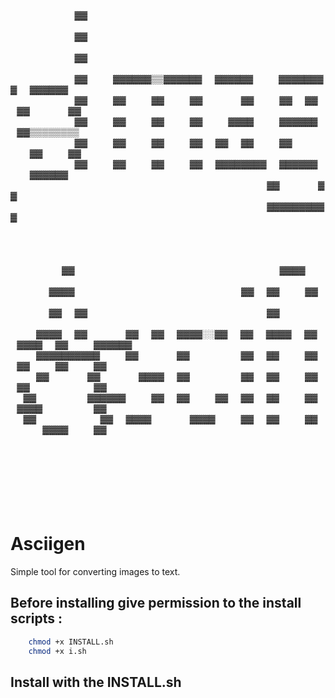 ⠀⠀⠀⠀⠀⠀⠀⠀⠀⠀⠀⠀⠀⠀⠀⠀⠀⠀⠀⠀⠀⠀⠀⠀⠀⠀⠀⠀⠀⠀⠀⠀⠀⠀⠀⠀⠀⠀⠀⠀⠀⠀⠀⠀⠀⠀⠀⠀⠀⠀⠀⠀⠀⠀⠀⠀⠀⠀⠀⠀⠀⠀⠀⠀⠀⠀⠀⠀⠀⠀
⠀⠀⠀⠀⠀⠀⠀⠀⠀⠀⠀⠀⠀⠀⠀⠀⠀⠀⠀⠀⠀⠀⠀⠀⠀⠀⠀⠀⠀⠀⠀⠀⠀⠀⠀⠀⠀⠀⠀⠀⠀⠀⠀⠀⠀⠀⠀⠀⠀⠀⠀⠀⠀⠀⠀⠀⠀⠀⠀⠀⠀⠀⠀⠀⠀⠀⠀⠀⠀⠀
⠀⠀⠀⠀⠀⠀⠀⠀⠀⠀▓▓⠀⠀⠀⠀⠀⠀⠀⠀⠀⠀⠀⠀⠀⠀⠀⠀⠀⠀⠀⠀⠀⠀⠀⠀⠀⠀⠀⠀⠀⠀⠀⠀⠀⠀⠀⠀⠀⠀⠀⠀⠀⠀⠀⠀⠀⠀⠀⠀⠀⠀⠀⠀⠀⠀⠀⠀⠀⠀
⠀⠀⠀⠀⠀⠀⠀⠀⠀⠀▓▓⠀⠀⠀⠀⠀⠀⠀⠀⠀⠀⠀⠀⠀⠀⠀⠀⠀⠀⠀⠀⠀⠀⠀⠀⠀⠀⠀⠀⠀⠀⠀⠀⠀⠀⠀⠀⠀⠀⠀⠀⠀⠀⠀⠀⠀⠀⠀⠀⠀⠀⠀⠀⠀⠀⠀⠀⠀⠀
⠀⠀⠀⠀⠀⠀⠀⠀⠀⠀▓▓⠀⠀⠀⠀⠀⠀⠀⠀⠀⠀⠀⠀⠀⠀⠀⠀⠀⠀⠀⠀⠀⠀⠀⠀⠀⠀⠀⠀⠀⠀⠀⠀⠀⠀⠀⠀⠀⠀⠀⠀⠀⠀⠀⠀⠀⠀⠀⠀⠀⠀⠀⠀⠀⠀⠀⠀⠀⠀
⠀⠀⠀⠀⠀⠀⠀⠀⠀⠀▓▓⠀⠀⠀⠀▓▓▓▓▓▓▒▒▓▓▓▓▓▓⠀⠀▓▓▓▓▓▓⠀⠀⠀⠀▓▓▓▓▓▓▓▓⠀⠀▓▓▓▓▓▓⠀⠀⠀⠀⠀⠀⠀⠀⠀⠀⠀⠀
⠀⠀⠀⠀⠀⠀⠀⠀⠀⠀▓▓⠀⠀⠀⠀▓▓⠀⠀⠀⠀▓▓⠀⠀⠀⠀▓▓⠀⠀⠀⠀⠀⠀▓▓⠀⠀⠀⠀▓▓⠀⠀▓▓⠀⠀▓▓⠀⠀⠀⠀⠀⠀▓▓⠀⠀⠀⠀⠀⠀⠀⠀⠀⠀
⠀⠀⠀⠀⠀⠀⠀⠀⠀⠀▓▓⠀⠀⠀⠀▓▓⠀⠀⠀⠀▓▓⠀⠀⠀⠀▓▓⠀⠀⠀⠀▓▓▓▓⠀⠀⠀⠀▓▓▓▓▓▓⠀⠀▓▓▒▒▒▒▒▒▒▒⠀⠀⠀⠀⠀⠀⠀⠀⠀⠀
⠀⠀⠀⠀⠀⠀⠀⠀⠀⠀▓▓⠀⠀⠀⠀▓▓⠀⠀⠀⠀▓▓⠀⠀⠀⠀▓▓⠀⠀▓▓⠀⠀▓▓⠀⠀⠀⠀▓▓⠀⠀⠀⠀⠀⠀⠀⠀▓▓⠀⠀⠀⠀▓▓⠀⠀⠀⠀⠀⠀⠀⠀⠀⠀
⠀⠀⠀⠀⠀⠀⠀⠀⠀⠀▓▓⠀⠀⠀⠀▓▓⠀⠀⠀⠀▓▓⠀⠀⠀⠀▓▓⠀⠀▓▓▓▓▓▓▓▓⠀⠀▓▓▓▓▓▓⠀⠀⠀⠀▓▓▓▓▓▓⠀⠀⠀⠀⠀⠀⠀⠀⠀⠀⠀⠀
⠀⠀⠀⠀⠀⠀⠀⠀⠀⠀⠀⠀⠀⠀⠀⠀⠀⠀⠀⠀⠀⠀⠀⠀⠀⠀⠀⠀⠀⠀⠀⠀⠀⠀⠀⠀⠀⠀⠀⠀▓▓⠀⠀⠀⠀⠀⠀▓▓⠀⠀⠀⠀⠀⠀⠀⠀⠀⠀⠀⠀⠀⠀⠀⠀⠀⠀⠀⠀
⠀⠀⠀⠀⠀⠀⠀⠀⠀⠀⠀⠀⠀⠀⠀⠀⠀⠀⠀⠀⠀⠀⠀⠀⠀⠀⠀⠀⠀⠀⠀⠀⠀⠀⠀⠀⠀⠀⠀⠀▓▓▓▓▓▓▓▓▓▓⠀⠀⠀⠀⠀⠀⠀⠀⠀⠀⠀⠀⠀⠀⠀⠀⠀⠀⠀⠀
⠀⠀⠀⠀⠀⠀⠀⠀⠀⠀⠀⠀⠀⠀⠀⠀⠀⠀⠀⠀⠀⠀⠀⠀⠀⠀⠀⠀⠀⠀⠀⠀⠀⠀⠀⠀⠀⠀⠀⠀⠀⠀⠀⠀⠀⠀⠀⠀⠀⠀⠀⠀⠀⠀⠀⠀⠀⠀⠀⠀⠀⠀⠀⠀⠀⠀⠀⠀⠀⠀
⠀⠀⠀⠀⠀⠀⠀⠀⠀⠀⠀⠀⠀⠀⠀⠀⠀⠀⠀⠀⠀⠀⠀⠀⠀⠀⠀⠀⠀⠀⠀⠀⠀⠀⠀⠀⠀⠀⠀⠀⠀⠀⠀⠀⠀⠀⠀⠀⠀⠀⠀⠀⠀⠀⠀⠀⠀⠀⠀⠀⠀⠀⠀⠀⠀⠀⠀⠀⠀⠀
⠀⠀⠀⠀⠀⠀⠀⠀▓▓⠀⠀⠀⠀⠀⠀⠀⠀⠀⠀⠀⠀⠀⠀⠀⠀⠀⠀⠀⠀⠀⠀⠀⠀⠀⠀⠀⠀⠀⠀⠀⠀▓▓▓▓⠀⠀⠀⠀⠀⠀⠀⠀⠀⠀⠀⠀⠀⠀⠀⠀⠀⠀⠀⠀⠀⠀⠀⠀
⠀⠀⠀⠀⠀⠀▓▓▓▓⠀⠀⠀⠀⠀⠀⠀⠀⠀⠀⠀⠀⠀⠀⠀⠀⠀⠀⠀⠀⠀⠀⠀⠀⠀⠀▓▓⠀⠀▓▓⠀⠀⠀⠀▓▓⠀⠀⠀⠀⠀⠀⠀⠀⠀⠀⠀⠀⠀⠀⠀⠀⠀⠀⠀⠀⠀⠀
⠀⠀⠀⠀⠀⠀▓▓⠀⠀▓▓⠀⠀⠀⠀⠀⠀⠀⠀⠀⠀⠀⠀⠀⠀⠀⠀⠀⠀⠀⠀⠀⠀⠀⠀⠀⠀⠀⠀▓▓⠀⠀⠀⠀⠀⠀⠀⠀⠀⠀⠀⠀⠀⠀⠀⠀⠀⠀⠀⠀⠀⠀⠀⠀⠀⠀⠀⠀
⠀⠀⠀⠀▓▓▓▓⠀⠀▓▓⠀⠀⠀⠀⠀⠀▓▓⠀⠀▓▓⠀⠀▓▓▓▓░░▓▓⠀⠀▓▓⠀⠀▓▓▓▓⠀⠀▓▓⠀⠀▓▓▓▓⠀⠀▓▓⠀⠀⠀⠀▓▓▓▓▓▓⠀⠀
⠀⠀⠀⠀▓▓▓▓▓▓▓▓▓▓⠀⠀⠀⠀▓▓⠀⠀⠀⠀⠀⠀▓▓⠀⠀⠀⠀⠀⠀⠀⠀▓▓⠀⠀▓▓⠀⠀⠀⠀▓▓⠀⠀▓▓⠀⠀⠀⠀▓▓⠀⠀⠀⠀▓▓⠀⠀⠀⠀⠀⠀
⠀⠀⠀⠀▓▓⠀⠀⠀⠀⠀⠀▓▓⠀⠀⠀⠀⠀⠀▓▓▓▓⠀⠀▓▓⠀⠀⠀⠀⠀⠀⠀⠀▓▓⠀⠀▓▓⠀⠀⠀⠀▓▓⠀⠀▓▓⠀⠀⠀⠀⠀⠀⠀⠀⠀⠀▓▓⠀⠀⠀⠀⠀⠀
⠀⠀▓▓⠀⠀⠀⠀⠀⠀⠀⠀▓▓▓▓▓▓⠀⠀⠀⠀▓▓⠀⠀▓▓⠀⠀⠀⠀▓▓⠀⠀▓▓⠀⠀▓▓⠀⠀⠀⠀▓▓⠀⠀▓▓▓▓⠀⠀⠀⠀⠀⠀⠀⠀▓▓⠀⠀⠀⠀⠀⠀
⠀⠀▓▓⠀⠀⠀⠀⠀⠀⠀⠀⠀⠀▓▓⠀⠀▓▓▓▓⠀⠀⠀⠀⠀⠀▓▓▓▓⠀⠀⠀⠀▓▓⠀⠀▓▓⠀⠀⠀⠀▓▓⠀⠀⠀⠀⠀⠀▓▓▓▓⠀⠀⠀⠀▓▓⠀⠀⠀⠀⠀⠀
⠀⠀⠀⠀⠀⠀⠀⠀⠀⠀⠀⠀⠀⠀⠀⠀⠀⠀⠀⠀⠀⠀⠀⠀⠀⠀⠀⠀⠀⠀⠀⠀⠀⠀⠀⠀⠀⠀⠀⠀⠀⠀⠀⠀⠀⠀⠀⠀⠀⠀⠀⠀⠀⠀⠀⠀⠀⠀⠀⠀⠀⠀⠀⠀⠀⠀⠀⠀⠀⠀
⠀⠀⠀⠀⠀⠀⠀⠀⠀⠀⠀⠀⠀⠀⠀⠀⠀⠀⠀⠀⠀⠀⠀⠀⠀⠀⠀⠀⠀⠀⠀⠀⠀⠀⠀⠀⠀⠀⠀⠀⠀⠀⠀⠀⠀⠀⠀⠀⠀⠀⠀⠀⠀⠀⠀⠀⠀⠀⠀⠀⠀⠀⠀⠀⠀⠀⠀⠀⠀⠀
⠀⠀⠀⠀⠀⠀⠀⠀⠀⠀⠀⠀⠀⠀⠀⠀⠀⠀⠀⠀⠀⠀⠀⠀⠀⠀⠀⠀⠀⠀⠀⠀⠀⠀⠀⠀⠀⠀⠀⠀⠀⠀⠀⠀⠀⠀⠀⠀⠀⠀⠀⠀⠀⠀⠀⠀⠀⠀⠀⠀⠀⠀⠀⠀⠀⠀⠀⠀⠀⠀
⠀⠀⠀⠀⠀⠀⠀⠀⠀⠀⠀⠀⠀⠀⠀⠀⠀⠀⠀⠀⠀⠀⠀⠀⠀⠀⠀⠀⠀⠀⠀⠀⠀⠀⠀⠀⠀
# Asciigen

Simple tool for converting images to text.

## Before installing give permission to the install scripts :

```bash
    chmod +x INSTALL.sh
    chmod +x i.sh
```

## Install with the INSTALL.sh
